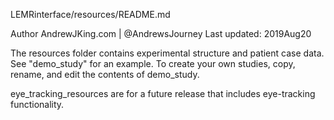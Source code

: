 LEMRinterface/resources/README.md

Author AndrewJKing.com | @AndrewsJourney
Last updated: 2019Aug20

The resources folder contains experimental structure and patient case data. See "demo_study" for an example. To create your own studies, copy, rename, and edit the contents of demo_study. 

eye_tracking_resources are for a future release that includes eye-tracking functionality. 
